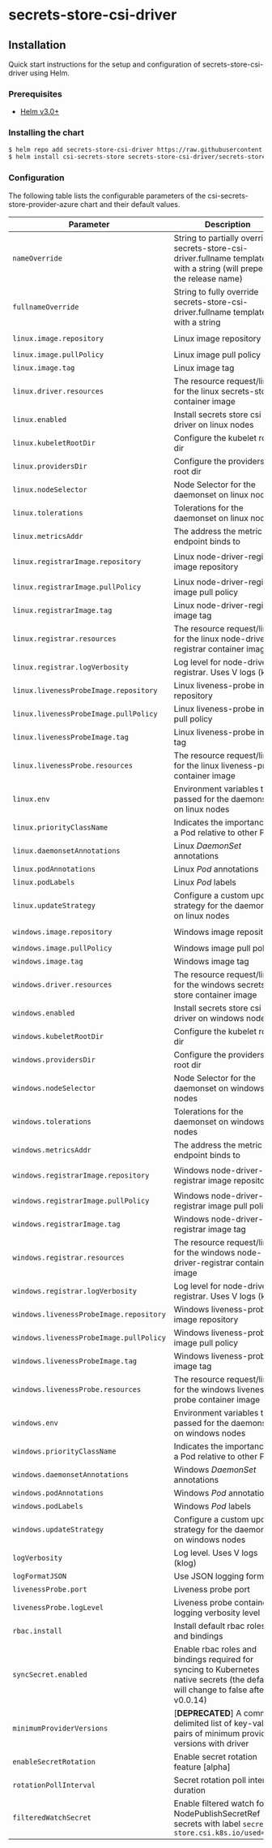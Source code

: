 # secrets-store-csi-driver

## Installation

Quick start instructions for the setup and configuration of secrets-store-csi-driver using Helm.

### Prerequisites

- [Helm v3.0+](https://helm.sh/docs/intro/quickstart/#install-helm)

### Installing the chart

```bash
$ helm repo add secrets-store-csi-driver https://raw.githubusercontent.com/kubernetes-sigs/secrets-store-csi-driver/master/charts
$ helm install csi-secrets-store secrets-store-csi-driver/secrets-store-csi-driver
```

### Configuration

The following table lists the configurable parameters of the csi-secrets-store-provider-azure chart and their default values.

| Parameter                               | Description                                                                                                                       | Default                                             |
| --------------------------------------- | --------------------------------------------------------------------------------------------------------------------------------- | --------------------------------------------------- |
| `nameOverride`                          | String to partially override secrets-store-csi-driver.fullname template with a string (will prepend the release name)             | `""`                                                |
| `fullnameOverride`                      | String to fully override secrets-store-csi-driver.fullname template with a string                                                 | `""`                                                |
| `linux.image.repository`                | Linux image repository                                                                                                            | `k8s.gcr.io/csi-secrets-store/driver`               |
| `linux.image.pullPolicy`                | Linux image pull policy                                                                                                           | `Always`                                            |
| `linux.image.tag`                       | Linux image tag                                                                                                                   | `v0.0.20`                                           |
| `linux.driver.resources`                | The resource request/limits for the linux secrets-store container image                                                           | `limits: 200m CPU, 200Mi; requests: 50m CPU, 100Mi` |
| `linux.enabled`                         | Install secrets store csi driver on linux nodes                                                                                   | true                                                |
| `linux.kubeletRootDir`                  | Configure the kubelet root dir                                                                                                    | `/var/lib/kubelet`                                  |
| `linux.providersDir`                    | Configure the providers root dir                                                                                                  | `/etc/kubernetes/secrets-store-csi-providers`       |
| `linux.nodeSelector`                    | Node Selector for the daemonset on linux nodes                                                                                    | `{}`                                                |
| `linux.tolerations`                     | Tolerations for the daemonset on linux nodes                                                                                      | `[]`                                                |
| `linux.metricsAddr`                     | The address the metric endpoint binds to                                                                                          | `:8095`                                             |
| `linux.registrarImage.repository`       | Linux node-driver-registrar image repository                                                                                      | `k8s.gcr.io/sig-storage/csi-node-driver-registrar`  |
| `linux.registrarImage.pullPolicy`       | Linux node-driver-registrar image pull policy                                                                                     | `Always`                                            |
| `linux.registrarImage.tag`              | Linux node-driver-registrar image tag                                                                                             | `v2.1.0`                                            |
| `linux.registrar.resources`             | The resource request/limits for the linux node-driver-registrar container image                                                   | `limits: 100m CPU, 100Mi; requests: 10m CPU, 20Mi`  |
| `linux.registrar.logVerbosity`          | Log level for node-driver-registrar. Uses V logs (klog)                                                                           | `5`                                                 |
| `linux.livenessProbeImage.repository`   | Linux liveness-probe image repository                                                                                             | `k8s.gcr.io/sig-storage/livenessprobe`              |
| `linux.livenessProbeImage.pullPolicy`   | Linux liveness-probe image pull policy                                                                                            | `Always`                                            |
| `linux.livenessProbeImage.tag`          | Linux liveness-probe image tag                                                                                                    | `v2.2.0`                                            |
| `linux.livenessProbe.resources`         | The resource request/limits for the linux liveness-probe container image                                                          | `limits: 100m CPU, 100Mi; requests: 10m CPU, 20Mi`  |
| `linux.env`                             | Environment variables to be passed for the daemonset on linux nodes                                                               | `[]`                                                |
| `linux.priorityClassName`               | Indicates the importance of a Pod relative to other Pods.                                                                         | `""`                                                |
| `linux.daemonsetAnnotations`            | Linux *DaemonSet* annotations                                                                                                     | `{}`                                                |
| `linux.podAnnotations`                  | Linux *Pod* annotations                                                                                                           | `{}`                                                |
| `linux.podLabels`                       | Linux *Pod* labels                                                                                                                | `{}`                                                |
| `linux.updateStrategy`                  | Configure a custom update strategy for the daemonset on linux nodes                                                               | `RollingUpdate with 1 maxUnavailable`               |
| `windows.image.repository`              | Windows image repository                                                                                                          | `k8s.gcr.io/csi-secrets-store/driver`               |
| `windows.image.pullPolicy`              | Windows image pull policy                                                                                                         | `IfNotPresent`                                      |
| `windows.image.tag`                     | Windows image tag                                                                                                                 | `v0.0.20`                                           |
| `windows.driver.resources`              | The resource request/limits for the windows secrets-store container image                                                         | `limits: 400m CPU, 400Mi; requests: 50m CPU, 100Mi` |
| `windows.enabled`                       | Install secrets store csi driver on windows nodes                                                                                 | false                                               |
| `windows.kubeletRootDir`                | Configure the kubelet root dir                                                                                                    | `C:\var\lib\kubelet`                                |
| `windows.providersDir`                  | Configure the providers root dir                                                                                                  | `C:\k\secrets-store-csi-providers`                  |
| `windows.nodeSelector`                  | Node Selector for the daemonset on windows nodes                                                                                  | `{}`                                                |
| `windows.tolerations`                   | Tolerations for the daemonset on windows nodes                                                                                    | `[]`                                                |
| `windows.metricsAddr`                   | The address the metric endpoint binds to                                                                                          | `:8095`                                             |
| `windows.registrarImage.repository`     | Windows node-driver-registrar image repository                                                                                    | `k8s.gcr.io/sig-storage/csi-node-driver-registrar`  |
| `windows.registrarImage.pullPolicy`     | Windows node-driver-registrar image pull policy                                                                                   | `Always`                                            |
| `windows.registrarImage.tag`            | Windows node-driver-registrar image tag                                                                                           | `v2.1.0`                                            |
| `windows.registrar.resources`           | The resource request/limits for the windows node-driver-registrar container image                                                 | `limits: 200m CPU, 200Mi; requests: 10m CPU, 20Mi`  |
| `windows.registrar.logVerbosity`        | Log level for node-driver-registrar. Uses V logs (klog)                                                                           | `5`                                                 |
| `windows.livenessProbeImage.repository` | Windows liveness-probe image repository                                                                                           | `k8s.gcr.io/sig-storage/livenessprobe`              |
| `windows.livenessProbeImage.pullPolicy` | Windows liveness-probe image pull policy                                                                                          | `Always`                                            |
| `windows.livenessProbeImage.tag`        | Windows liveness-probe image tag                                                                                                  | `v2.2.0`                                            |
| `windows.livenessProbe.resources`       | The resource request/limits for the windows liveness-probe container image                                                        | `limits: 200m CPU, 200Mi; requests: 10m CPU, 20Mi`  |
| `windows.env`                           | Environment variables to be passed for the daemonset on windows nodes                                                             | `[]`                                                |
| `windows.priorityClassName`             | Indicates the importance of a Pod relative to other Pods.                                                                         | `""`                                                |
| `windows.daemonsetAnnotations`          | Windows *DaemonSet* annotations                                                                                                   | `{}`                                                |
| `windows.podAnnotations`                | Windows *Pod* annotations                                                                                                         | `{}`                                                |
| `windows.podLabels`                     | Windows *Pod* labels                                                                                                              | `{}`                                                |
| `windows.updateStrategy`                | Configure a custom update strategy for the daemonset on windows nodes                                                             | `RollingUpdate with 1 maxUnavailable`               |
| `logVerbosity`                          | Log level. Uses V logs (klog)                                                                                                     | `0`                                                 |
| `logFormatJSON`                         | Use JSON logging format                                                                                                           | `false`                                             |
| `livenessProbe.port`                    | Liveness probe port                                                                                                               | `9808`                                              |
| `livenessProbe.logLevel`                | Liveness probe container logging verbosity level                                                                                  | `2`                                                 |
| `rbac.install`                          | Install default rbac roles and bindings                                                                                           | true                                                |
| `syncSecret.enabled`                    | Enable rbac roles and bindings required for syncing to Kubernetes native secrets (the default will change to false after v0.0.14) | true                                                |
| `minimumProviderVersions`               | [**DEPRECATED**] A comma delimited list of key-value pairs of minimum provider versions with driver                               | `""`                                                |
| `enableSecretRotation`                  | Enable secret rotation feature [alpha]                                                                                            | `false`                                             |
| `rotationPollInterval`                  | Secret rotation poll interval duration                                                                                            | `"120s"`                                            |
| `filteredWatchSecret`                   | Enable filtered watch for NodePublishSecretRef secrets with label `secrets-store.csi.k8s.io/used=true`                            | `false`                                             |
